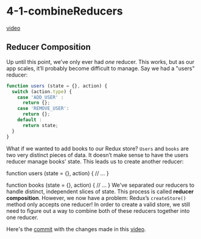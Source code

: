 # 4-1-combineReducers

[video](https://youtu.be/kuPPE0l_XtE)

## Reducer Composition
Up until this point, we’ve only ever had *one* reducer. This works, but as our app scales, it’ll probably become difficult to manage. Say we had a "users" reducer:
```JavaScript
function users (state = {}, action) {
  switch (action.type) {
    case 'ADD_USER' :
      return {};
    case 'REMOVE_USER':
      return {};
    default :
      return state;
  }
}
```
What if we wanted to add books to our Redux store? `Users` and `books` are two very distinct pieces of data. It doesn’t make sense to have the users reducer manage books' state. This leads us to create another reducer:

function users (state = {}, action) { 
  // ... 
}

function books (state = {}, action) { 
  // ... 
}
We've separated our reducers to handle distinct, independent slices of state. This process is called **reducer composition**. However, we now have a problem: Redux’s `createStore()` method only accepts one reducer! In order to create a valid store, we still need to figure out a way to combine both of these reducers together into one reducer.


Here's the [commit](https://github.com/udacity/reactnd-udacimeals-complete/commit/f92571e94b6b42cad3391983887261d91192a775) with the changes made in this [video](https://youtu.be/icUjbluFOlQ).

